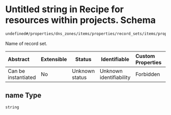# Untitled string in Recipe for resources within projects. Schema

```txt
undefined#/properties/dns_zones/items/properties/record_sets/items/properties/name
```

Name of record set.


| Abstract            | Extensible | Status         | Identifiable            | Custom Properties | Additional Properties | Access Restrictions | Defined In                                                              |
| :------------------ | ---------- | -------------- | ----------------------- | :---------------- | --------------------- | ------------------- | ----------------------------------------------------------------------- |
| Can be instantiated | No         | Unknown status | Unknown identifiability | Forbidden         | Allowed               | none                | [resources.schema.json\*](resources.schema.json "open original schema") |

## name Type

`string`
